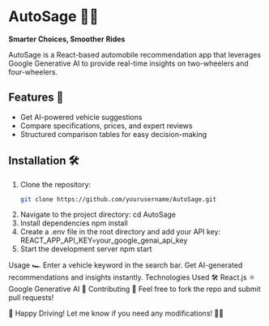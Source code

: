 # AutoSage 🚗✨  
**Smarter Choices, Smoother Rides**  

AutoSage is a React-based automobile recommendation app that leverages Google Generative AI to provide real-time insights on two-wheelers and four-wheelers.  

## Features 🚀  
- Get AI-powered vehicle suggestions  
- Compare specifications, prices, and expert reviews  
- Structured comparison tables for easy decision-making  

## Installation 🛠️  
1. Clone the repository:  
   ```sh
   git clone https://github.com/yourusername/AutoSage.git
2. Navigate to the project directory:
     cd AutoSage
3. Install dependencies
     npm install
4. Create a .env file in the root directory and add your API key:
     REACT_APP_API_KEY=your_google_genai_api_key
5. Start the development server
     npm start


Usage 🏎️
  Enter a vehicle keyword in the search bar.
  Get AI-generated recommendations and insights instantly.
Technologies Used 🛠️
  React.js ⚛️
  Google Generative AI 🤖
Contributing 🤝
  Feel free to fork the repo and submit pull requests!

🚀 Happy Driving! 
  Let me know if you need any modifications! 🚗💨
